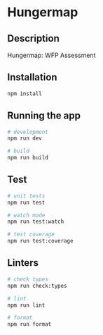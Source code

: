 # Hungermap

## Description

Hungermap: WFP Assessment

## Installation

```bash
npm install
```

## Running the app

```bash
# development
npm run dev

# build
npm run build
```

## Test

```bash
# unit tests
npm run test

# watch mode
npm run test:watch

# test coverage
npm run test:coverage
```

## Linters

```bash
# check types
npm run check:types

# lint
npm run lint

# format
npm run format
```
